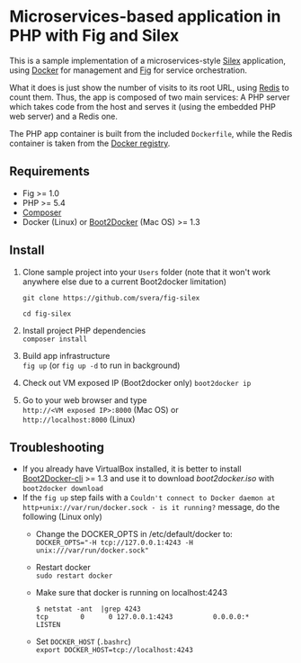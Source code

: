 # Microservices-based application in PHP with Fig and Silex

This is a sample implementation of a microservices-style [Silex](http://silex.sensiolabs.org/) application, using [Docker](https://www.docker.com/) for management and 
[Fig](http://www.fig.sh/index.html) for service orchestration.

What it does is just show the number of visits to its root URL,
using [Redis](redis.io) to count them. Thus, the app is composed of two main services:
A PHP server which takes code from the host and serves it (using the embedded PHP web server) and a Redis one.

The PHP app container is built from the included `Dockerfile`, while the Redis container
is taken from the [Docker registry](https://registry.hub.docker.com/).

## Requirements

* Fig >= 1.0
* PHP >= 5.4
* [Composer](https://getcomposer.org/)
* Docker (Linux) or 
[Boot2Docker](https://github.com/boot2docker/boot2docker) (Mac OS) >= 1.3

## Install

1. Clone sample project into your `Users` folder (note that it won't work
anywhere else due to a current Boot2docker limitation)  
    ```
    git clone https://github.com/svera/fig-silex
    
    cd fig-silex
    ```
2. Install project PHP dependencies  
`composer install`

3. Build app infrastructure  
`fig up` (or `fig up -d` to run in background)  

4. Check out VM exposed IP (Boot2docker only)
`boot2docker ip` 

5. Go to your web browser and type  
`http://<VM exposed IP>:8000` (Mac OS) or  
`http://localhost:8000` (Linux)

## Troubleshooting

* If you already have VirtualBox installed, it is better to install [Boot2Docker-cli](https://github.com/boot2docker/boot2docker-cli/releases) >= 1.3 and use it to download *boot2docker.iso* with `boot2docker download`
* If the `fig up` step fails with a `Couldn't connect to Docker daemon at http+unix://var/run/docker.sock - is it running?` message,
do the following (Linux only) 
    * Change the DOCKER_OPTS in /etc/default/docker to:  
`DOCKER_OPTS="-H tcp://127.0.0.1:4243 -H unix:///var/run/docker.sock"`  

    * Restart docker  
    `sudo restart docker`

    * Make sure that docker is running on localhost:4243  
        ```
        $ netstat -ant  |grep 4243
        tcp        0      0 127.0.0.1:4243          0.0.0.0:*               LISTEN
        ```

    * Set `DOCKER_HOST` (`.bashrc`)  
    `export DOCKER_HOST=tcp://localhost:4243`
